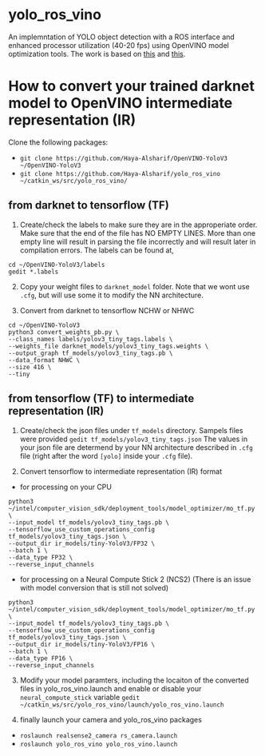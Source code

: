 # yolo_ros_vino

An implemntation of YOLO object detection with a ROS interface and enhanced processor utilization (40-20 fps) using OpenVINO model optimization tools. The work is based on [this](https://github.com/PINTO0309/OpenVINO-YoloV3) and [this](
https://github.com/leggedrobotics/darknet_ros).



# How to convert your trained darknet model to OpenVINO  intermediate representation (IR)
Clone the following packages:
- `git clone https://github.com/Haya-Alsharif/OpenVINO-YoloV3 ~/OpenVINO-YoloV3`
- `git clone https://github.com/Haya-Alsharif/yolo_ros_vino ~/catkin_ws/src/yolo_ros_vino/`

## from darknet to tensorflow (TF)
1) Create/check the labels to make sure they are in the approperiate order. Make sure that the end of the file has NO EMPTY LINES. More than one empty line will result in parsing the file incorrectly and will result later in compilation errors. The labels can be found at,
```
cd ~/OpenVINO-YoloV3/labels
gedit *.labels
```

2) Copy your weight files to `darknet_model` folder. Note that we wont use `.cfg`, but will use some it to modify the NN architecture. 

3) Convert from darknet to tensorflow NCHW or NHWC
```
cd ~/OpenVINO-YoloV3
python3 convert_weights_pb.py \
--class_names labels/yolov3_tiny_tags.labels \
--weights_file darknet_models/yolov3_tiny_tags.weights \
--output_graph tf_models/yolov3_tiny_tags.pb \
--data_format NHWC \
--size 416 \
--tiny
```

## from tensorflow (TF) to intermediate representation (IR)
1) Create/check the json files under `tf_models` directory. Sampels files were provided
```gedit tf_models/yolov3_tiny_tags.json```
The values in your json file are determend by your NN architecture described in `.cfg` file (right after the word `[yolo]` inside your `.cfg` file). 

2) Convert tensorflow to intermediate representation (IR) format

- for processing on your CPU
```
python3 ~/intel/computer_vision_sdk/deployment_tools/model_optimizer/mo_tf.py \
--input_model tf_models/yolov3_tiny_tags.pb \
--tensorflow_use_custom_operations_config tf_models/yolov3_tiny_tags.json \
--output_dir ir_models/tiny-YoloV3/FP32 \
--batch 1 \
--data_type FP32 \
--reverse_input_channels
```

- for processing on a Neural Compute Stick 2 (NCS2) (There is an issue with model conversion that is still not solved)
```
python3 ~/intel/computer_vision_sdk/deployment_tools/model_optimizer/mo_tf.py \
--input_model tf_models/yolov3_tiny_tags.pb \
--tensorflow_use_custom_operations_config tf_models/yolov3_tiny_tags.json \
--output_dir ir_models/tiny-YoloV3/FP16 \
--batch 1 \
--data_type FP16 \
--reverse_input_channels
```

3) Modify your model paramters, including the locaiton of the converted files in yolo_ros_vino.launch and enable or disable your `neural_compute_stick` variable 
```gedit ~/catkin_ws/src/yolo_ros_vino/launch/yolo_ros_vino.launch```

4) finally launch your camera and yolo_ros_vino packages
- `roslaunch realsense2_camera rs_camera.launch`
- `roslaunch yolo_ros_vino yolo_ros_vino.launch`
